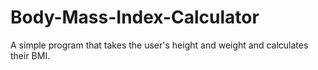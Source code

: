 # Body-Mass-Index-Calculator
A simple program that takes the user's height and weight and calculates their BMI.

